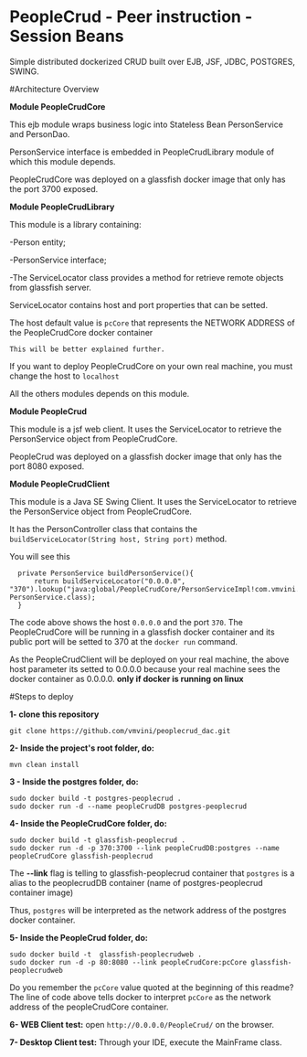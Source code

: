 # PeopleCrud - Peer instruction - Session Beans  
Simple distributed dockerized CRUD built over EJB, JSF, JDBC, POSTGRES, SWING.


#Architecture Overview

**Module PeopleCrudCore**

This ejb module wraps business logic into Stateless Bean PersonService and PersonDao. 

PersonService interface is embedded in PeopleCrudLibrary module of which this module depends.

PeopleCrudCore was deployed on a glassfish docker image that only has the port 3700 exposed. 

**Module PeopleCrudLibrary**

This module is a library containing: 
  
  -Person entity;
  
  -PersonService interface;
  
  -The ServiceLocator class provides a method for retrieve remote objects from glassfish server.
  
  ServiceLocator contains host and port properties that can be setted.
    
  The host default value is `pcCore` that represents the NETWORK ADDRESS of the PeopleCrudCore docker container
    
  `This will be better explained further.`
    
  If you want to deploy PeopleCrudCore on your own real machine, you must change the host to `localhost`
    
All the others modules depends on this module.

**Module PeopleCrud**

This module is a jsf web client. It uses the ServiceLocator to retrieve the PersonService object from PeopleCrudCore.

PeopleCrud was deployed on a glassfish docker image that only has the port 8080 exposed.

**Module PeopleCrudClient**

This module is a Java SE Swing Client. It uses the ServiceLocator to retrieve the PersonService object from PeopleCrudCore. 

It has the PersonController class that contains the `buildServiceLocator(String host, String port)` method.

You will see this 
  
      private PersonService buildPersonService(){
          return buildServiceLocator("0.0.0.0", "370").lookup("java:global/PeopleCrudCore/PersonServiceImpl!com.vmvini.peoplecrudlibrary.PersonService", PersonService.class);
      }  

The code above shows the host `0.0.0.0` and the port `370`.
The PeopleCrudCore will be running in a glassfish docker container and its public port will be setted to 370 at the `docker run` command.

As the PeopleCrudClient will be deployed on your real machine, the above host parameter its setted to 0.0.0.0 because your real machine sees the docker container as 0.0.0.0. **only if docker is running on linux**



#Steps to deploy 

**1- clone this repository**

    git clone https://github.com/vmvini/peoplecrud_dac.git

**2- Inside the project's root folder, do:**

    mvn clean install

**3 - Inside the postgres folder, do:**

    sudo docker build -t postgres-peoplecrud . 
    sudo docker run -d --name peopleCrudDB postgres-peoplecrud

**4- Inside the PeopleCrudCore folder, do:**

    sudo docker build -t glassfish-peoplecrud .
    sudo docker run -d -p 370:3700 --link peopleCrudDB:postgres --name peopleCrudCore glassfish-peoplecrud 
    
The **--link** flag is telling to glassfish-peoplecrud container that `postgres` is a alias to the peoplecrudDB container (name of postgres-peoplecrud container image)

Thus, `postgres` will be interpreted as the network address of the postgres docker container.


**5- Inside the PeopleCrud folder, do:**

    sudo docker build -t  glassfish-peoplecrudweb .
    sudo docker run -d -p 80:8080 --link peopleCrudCore:pcCore glassfish-peoplecrudweb
  
Do you remember the `pcCore` value quoted at the beginning of this readme? The line of code above tells docker to interpret `pcCore` as the network address of the peopleCrudCore container.

**6- WEB Client test:**
    open  `http://0.0.0.0/PeopleCrud/`  on the browser. 
    
**7- Desktop Client test:**
    Through your IDE, execute the MainFrame class.
